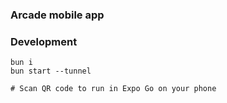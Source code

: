 ### Arcade mobile app

### Development

```
bun i
bun start --tunnel 

# Scan QR code to run in Expo Go on your phone
```
